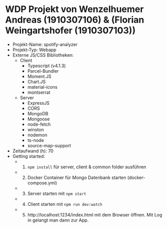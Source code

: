 # WDP Projekt von Wenzelhuemer Andreas (1910307106) & (Florian Weingartshofer (1910307103))

* Projekt-Name: spotify-analyzer
* Projekt-Typ: Webapp
* Externe JS/CSS Bibliotheken: 
  * Client
    * Typescript (v4.1.3)
    * Parcel-Bundler
    * Moment.JS
    * Chart.JS
    * material-icons
    * montserrat
  * Server
    * ExpressJS
    * CORS
    * MongoDB
    * Mongoose
    * node-fetch
    * winston
    * nodemon
    * ts-node
    * source-map-support
* Zeitaufwand (h): 70
* Getting started: 
  * 1. ```npm install``` für server, client & common folder ausführen
  * 2. Docker Container für Mongo Datenbank starten (docker-compose.yml)
  * 3. Server starten mit ```npm start```
  * 4. Client starten mit ```npm run dev:watch```
  * 5. http://localhost:1234/index.html mit dem Browser öffnen. Mit Log in gelangt man dann zur App.

